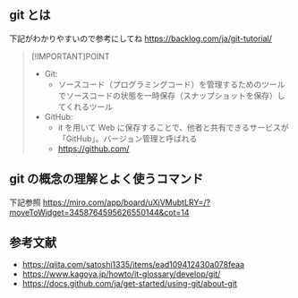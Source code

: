 ## git とは

下記がわかりやすいので参考にしてね
https://backlog.com/ja/git-tutorial/

> [!IMPORTANT]POINT
>
> - Git:
>   - ソースコード（プログラミングコード）を管理するためのツールでソースコードの状態を一時保存（スナップショットを保存）してくれるツール
> - GitHub:
>   - it を用いて Web に保存することで、他者と共有できるサービスが「GitHub」。バージョン管理と呼ばれる
>   - https://github.com/

## git の概念の理解とよく使うコマンド

下記参照
https://miro.com/app/board/uXjVMubtLRY=/?moveToWidget=3458764595626550144&cot=14

## 参考文献

- https://qiita.com/satoshi1335/items/ead109412430a078feaa
- https://www.kagoya.jp/howto/it-glossary/develop/git/
- https://docs.github.com/ja/get-started/using-git/about-git
